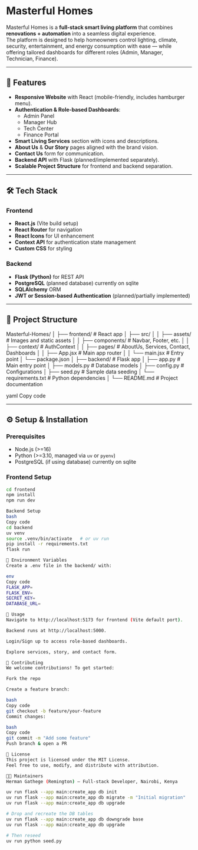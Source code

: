 # Masterful Homes

Masterful Homes is a **full-stack smart living platform** that combines **renovations + automation** into a seamless digital experience.  
The platform is designed to help homeowners control lighting, climate, security, entertainment, and energy consumption with ease — while offering tailored dashboards for different roles (Admin, Manager, Technician, Finance).

---

## 🚀 Features

- **Responsive Website** with React (mobile-friendly, includes hamburger menu).
- **Authentication & Role-based Dashboards**:
  - Admin Panel
  - Manager Hub
  - Tech Center
  - Finance Portal
- **Smart Living Services** section with icons and descriptions.
- **About Us** & **Our Story** pages aligned with the brand vision.
- **Contact Us** form for communication.
- **Backend API** with Flask (planned/implemented separately).
- **Scalable Project Structure** for frontend and backend separation.

---

## 🛠️ Tech Stack

### Frontend
- **React.js** (Vite build setup)
- **React Router** for navigation
- **React Icons** for UI enhancement
- **Context API** for authentication state management
- **Custom CSS** for styling

### Backend
- **Flask (Python)** for REST API
- **PostgreSQL** (planned database) currently on sqlite
- **SQLAlchemy** ORM
- **JWT or Session-based Authentication** (planned/partially implemented)

---

## 📂 Project Structure

Masterful-Homes/
│
├── frontend/ # React app
│ ├── src/
│ │ ├── assets/ # Images and static assets
│ │ ├── components/ # Navbar, Footer, etc.
│ │ ├── context/ # AuthContext
│ │ ├── pages/ # AboutUs, Services, Contact, Dashboards
│ │ ├── App.jsx # Main app router
│ │ └── main.jsx # Entry point
│ └── package.json
│
├── backend/ # Flask app
│ ├── app.py # Main entry point
│ ├── models.py # Database models
│ ├── config.py # Configurations
│ ├── seed.py # Sample data seeding
│ └── requirements.txt # Python dependencies
│
└── README.md # Project documentation

yaml
Copy code

---

## ⚙️ Setup & Installation

### Prerequisites
- Node.js (>=16)
- Python (>=3.10, managed via `uv` or `pyenv`)
- PostgreSQL (if using database) currently on sqlite

### Frontend Setup
```bash
cd frontend
npm install
npm run dev

Backend Setup
bash
Copy code
cd backend
uv venv
source .venv/bin/activate   # or uv run
pip install -r requirements.txt
flask run

🔑 Environment Variables
Create a .env file in the backend/ with:

env
Copy code
FLASK_APP=
FLASK_ENV=
SECRET_KEY=
DATABASE_URL=

📖 Usage
Navigate to http://localhost:5173 for frontend (Vite default port).

Backend runs at http://localhost:5000.

Login/Sign up to access role-based dashboards.

Explore services, story, and contact form.

🤝 Contributing
We welcome contributions! To get started:

Fork the repo

Create a feature branch:

bash
Copy code
git checkout -b feature/your-feature
Commit changes:

bash
Copy code
git commit -m "Add some feature"
Push branch & open a PR

📜 License
This project is licensed under the MIT License.
Feel free to use, modify, and distribute with attribution.

👨‍💻 Maintainers
Herman Gathege (Remington) – Full-stack Developer, Nairobi, Kenya

uv run flask --app main:create_app db init
uv run flask --app main:create_app db migrate -m "Initial migration"
uv run flask --app main:create_app db upgrade

# Drop and recreate the DB tables
uv run flask --app main:create_app db downgrade base
uv run flask --app main:create_app db upgrade

# Then reseed
uv run python seed.py
